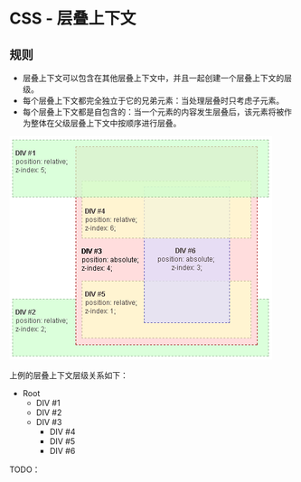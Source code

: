 # CSS - 层叠上下文

## 规则
- 层叠上下文可以包含在其他层叠上下文中，并且一起创建一个层叠上下文的层级。
- 每个层叠上下文都完全独立于它的兄弟元素：当处理层叠时只考虑子元素。
- 每个层叠上下文都是自包含的：当一个元素的内容发生层叠后，该元素将被作为整体在父级层叠上下文中按顺序进行层叠。

![img](../static/Stacking_Context.png)

上例的层叠上下文层级关系如下：
- Root
    - DIV #1
    - DIV #2
    - DIV #3
        - DIV #4
        - DIV #5
        - DIV #6


TODO：